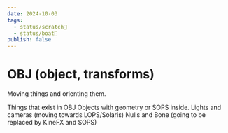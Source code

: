 ```yaml
---
date: 2024-10-03
tags:
  - status/scratch📝
  - status/boat🚤
publish: false
---
```

# OBJ (object, transforms)


Moving things and orienting them. 

Things that exist in OBJ
Objects with geometry or SOPS inside.
Lights and cameras (moving towards LOPS/Solaris)
Nulls and Bone (going to be replaced by KineFX and SOPS)


